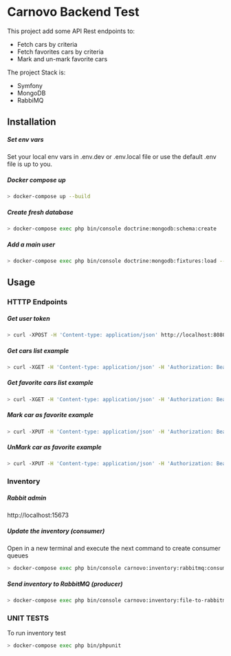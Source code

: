 # Carnovo Backend Test

This project add some API Rest endpoints to:
* Fetch cars by criteria
* Fetch favorites cars by criteria
* Mark and un-mark favorite cars

The project Stack is:
* Symfony
* MongoDB
* RabbiMQ 

## Installation

##### Set env vars
Set your local env vars in .env.dev or .env.local file or use the default .env file is up to you.

##### Docker compose up
``` bash
> docker-compose up --build
```

##### Create fresh database
``` bash
> docker-compose exec php bin/console doctrine:mongodb:schema:create
```

##### Add a main user
``` bash
> docker-compose exec php bin/console doctrine:mongodb:fixtures:load --group installation --no-interaction
```

## Usage

### HTTTP Endpoints
##### Get user token

``` bash
> curl -XPOST -H 'Content-type: application/json' http://localhost:8080/api/login_check -d '{"username": "user", "password": "1234"}'
```
##### Get cars list example

``` bash
> curl -XGET -H 'Content-type: application/json' -H 'Authorization: Bearer <USER_TOKEN>' http://localhost:8080/api/cars?property=priceEU&order=desc&page=1&limit=10
```

##### Get favorite cars list example
``` bash
> curl -XGET -H 'Content-type: application/json' -H 'Authorization: Bearer <USER_TOKEN>' http://localhost:8080/api/cars/favorites?property=priceEU&order=desc&page=1&limit=10
```

##### Mark car as favorite example
``` bash
> curl -XPUT -H 'Content-type: application/json' -H 'Authorization: Bearer <USER_TOKEN>' http://localhost:8080/api/cars/favorites/mark -d '{"carId": "<CAR_ID>"}'
```

##### UnMark car as favorite example
``` bash
> curl -XPUT -H 'Content-type: application/json' -H 'Authorization: Bearer <USER_TOKEN>' http://localhost:8080/api/cars/favorites/unmark -d '{"carId": "<CAR_ID>"}'
```

### Inventory
##### Rabbit admin
http://localhost:15673

##### Update the inventory (consumer)
Open in a new terminal and execute the next command to create consumer queues
``` bash
> docker-compose exec php bin/console carnovo:inventory:rabbitmq:consumer -v
```

##### Send inventory to RabbitMQ (producer)
``` bash
> docker-compose exec php bin/console carnovo:inventory:file-to-rabbitmq --path /application/data.txt
```

### UNIT TESTS
To run inventory test
``` bash
> docker-compose exec php bin/phpunit
```


